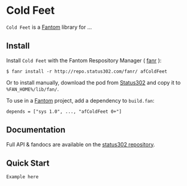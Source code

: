 # Cold Feet

`Cold Feet` is a [Fantom](http://fantom.org/) library for ...



## Install

Install `Cold Feet` with the Fantom Respository Manager ( [fanr](http://fantom.org/doc/docFanr/Tool.html#install) ):

    $ fanr install -r http://repo.status302.com/fanr/ afColdFeet

Or to install manually, download the pod from [Status302](http://repo.status302.com/browse/afColdFeet) and copy it to `%FAN_HOME%/lib/fan/`.

To use in a [Fantom](http://fantom.org/) project, add a dependency to `build.fan`:

    depends = ["sys 1.0", ..., "afColdFeet 0+"]



## Documentation

Full API & fandocs are available on the [status302 repository](http://repo.status302.com/doc/afColdFeet/#overview).



## Quick Start

    Example here
